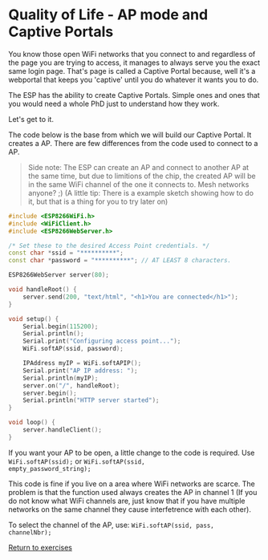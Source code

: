 # Quality of Life - AP mode and Captive Portals

You know those open WiFi networks that you connect to and regardless of the page you are trying to access, it manages to always serve you the exact same login page.
That's page is called a Captive Portal because, well it's a webportal that keeps you 'captive' until you do whatever it wants you to do.

The ESP has the ability to create Captive Portals. Simple ones and ones that you would need a whole PhD just to understand how they work.

Let's get to it.



The code below is the base from which we will build our Captive Portal. It creates a AP. There are few differences from the code used to connect to a AP.

> Side note: The ESP can create an AP and connect to another AP at the same time, but due to limitions of the chip, the created AP will be in the same WiFi channel of the one it connects to.
> Mesh networks anyone? ;) (A little tip: There is a example sketch showing how to do it, but that is a thing for you to try later on)

```c++
#include <ESP8266WiFi.h>
#include <WiFiClient.h> 
#include <ESP8266WebServer.h>

/* Set these to the desired Access Point credentials. */
const char *ssid = "**********";
const char *password = "**********"; // AT LEAST 8 characters.

ESP8266WebServer server(80);

void handleRoot() {
	server.send(200, "text/html", "<h1>You are connected</h1>");
}

void setup() {
	Serial.begin(115200);
	Serial.println();
	Serial.print("Configuring access point...");
	WiFi.softAP(ssid, password);

	IPAddress myIP = WiFi.softAPIP();
	Serial.print("AP IP address: ");
	Serial.println(myIP);
	server.on("/", handleRoot);
	server.begin();
	Serial.println("HTTP server started");
}

void loop() {
	server.handleClient();
}
```

If you want your AP to be open, a little change to the code is required. Use <code>WiFi.softAP(ssid);</code> or <code>WiFi.softAP(ssid, empty_password_string);</code>

This code is fine if you live on a area where WiFi networks are scarce. The problem is that the function used always creates the AP in channel 1
(If you do not know what WiFi channels are, just know that if you have multiple networks on the same channel they cause interfetrence with each other).

To select the channel of the AP, use: <code>WiFi.softAP(ssid, pass, channelNbr);</code>

[Return to exercises](./)